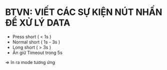 # BTVN: VIẾT CÁC SỰ KIỆN NÚT NHẤN ĐỂ XỬ LÝ DATA

- Press short ( < 1s )
- Normal short ( 1s - 3s )
- Long short ( > 3s )
- Ấn giữ Timeout trong 5s

=> In ra mode tương ứng
